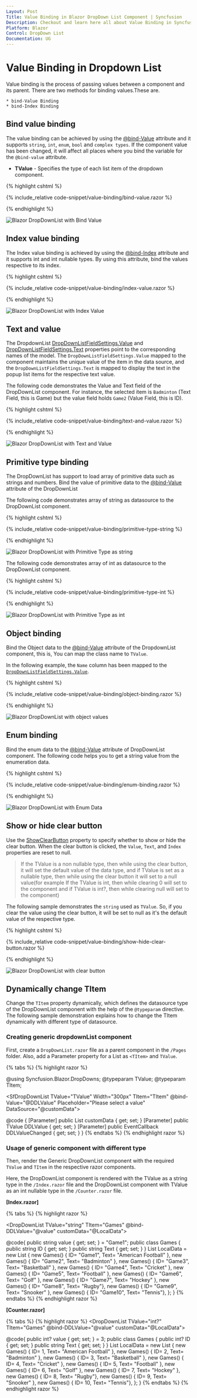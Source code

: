 ```yaml
---
Layout: Post
Title: Value Binding in Blazor DropDown List Component | Syncfusion
Description: Checkout and learn here all about Value Binding in Syncfusion Blazor DropDown List component and more.
Platform: Blazor
Control: DropDown List
Documentation: UG
---
```


# Value Binding in Dropdown List

Value binding is the process of passing values between a component and its parent. There are two methods for binding values.These are.

    * bind-Value Binding 
    * bind-Index Binding

## Bind value binding

The value binding can be achieved by using the [@bind-Value](https://help.syncfusion.com/cr/blazor/Syncfusion.Blazor.DropDowns.SfDropDownList-2.html#Syncfusion_Blazor_DropDowns_SfDropDownList_2_Value) attribute and it supports `string`, `int`, `enum`, `bool` and `complex types`. If the component value has been changed, it will affect all places where you bind the variable for the `@bind-value` attribute.

* **TValue** - Specifies the type of each list item of the dropdown component.

{% highlight cshtml %}

{% include_relative code-snippet/value-binding/bind-value.razor %}

{% endhighlight %}

![Blazor DropDownList with Bind Value](./images/value-binding/blazor_dropdown_bind-value.png)

## Index value binding

The Index value binding is achieved by using the [@bind-Index](https://help.syncfusion.com/cr/blazor/Syncfusion.Blazor.DropDowns.SfDropDownList-2.html#Syncfusion_Blazor_DropDowns_SfDropDownList_2_Index) attribute and it supports int and int nullable types. By using this attribute, bind the values respective to its index.

{% highlight cshtml %}

{% include_relative code-snippet/value-binding/index-value.razor %}

{% endhighlight %}

![Blazor DropDownList with Index Value](./images/value-binding/blazor_dropdown_index-value.png)

## Text and value

The DropdownList [DropDownListFieldSettings.Value](https://help.syncfusion.com/cr/blazor/Syncfusion.Blazor.DropDowns.FieldSettingsModel.html#Syncfusion_Blazor_DropDowns_FieldSettingsModel_Value) and [DropDownListFieldSettings.Text](https://help.syncfusion.com/cr/blazor/Syncfusion.Blazor.DropDowns.FieldSettingsModel.html#Syncfusion_Blazor_DropDowns_FieldSettingsModel_Text) properties point to the corresponding names of the model. The `DropDownListFieldSettings.Value` mapped to the component maintains the unique value of the item in the data source, and the `DropDownListFieldSettings.Text` is mapped to display the text in the popup list items for the respective text value.

The following code demonstrates the Value and Text field of the DropDownList component. For instance, the selected item is `Badminton` (Text Field, this is Game) but the value field holds `Game2` (Value Field, this is ID).

{% highlight cshtml %}

{% include_relative code-snippet/value-binding/text-and-value.razor %}

{% endhighlight %}

![Blazor DropDownList with Text and Value](./images/value-binding/blazor_dropdown_text-and-value.png)

## Primitive type binding

The DropDownList has support to load array of primitive data such as strings and numbers. Bind the value of primitive data to the [@bind-Value](https://help.syncfusion.com/cr/blazor/Syncfusion.Blazor.DropDowns.SfDropDownList-2.html#Syncfusion_Blazor_DropDowns_SfDropDownList_2_Value) attribute of the DropDownList 

The following code demonstrates array of string as datasource to the DropDownList component.

{% highlight cshtml %}

{% include_relative code-snippet/value-binding/primitive-type-string %}

{% endhighlight %}

![Blazor DropDownList with Primitive Type as string](./images/value-binding/blazor_dropdown_primitive-type-string.png)

The following code demonstrates array of int as datasource to the DropDownList component.

{% highlight cshtml %}

{% include_relative code-snippet/value-binding/primitive-type-int %}

{% endhighlight %}

![Blazor DropDownList with Primitive Type as int](./images/value-binding/blazor_dropdown_primitive-type-int.png)

## Object binding

Bind the Object data to the [@bind-Value](https://help.syncfusion.com/cr/blazor/Syncfusion.Blazor.DropDowns.SfDropDownList-2.html#Syncfusion_Blazor_DropDowns_SfDropDownList_2_Value) attribute of the DropdownList component, this is, You can map the class name to `TValue`. 

In the following example, the `Name` column has been mapped to the [`DropDownListFieldSettings.Value`](https://help.syncfusion.com/cr/blazor/Syncfusion.Blazor.DropDowns.FieldSettingsModel.html#Syncfusion_Blazor_DropDowns_FieldSettingsModel_Value).

{% highlight cshtml %}

{% include_relative code-snippet/value-binding/object-binding.razor %}

{% endhighlight %}

![Blazor DropDownList with object values](./images/value-binding/blazor_dropdown_object-binding.png)

## Enum binding

Bind the enum data to the [@bind-Value](https://help.syncfusion.com/cr/blazor/Syncfusion.Blazor.DropDowns.SfDropDownList-2.html#Syncfusion_Blazor_DropDowns_SfDropDownList_2_Value) attribute of DropDownList component. The following code helps you to get a string value from the enumeration data.

{% highlight cshtml %}

{% include_relative code-snippet/value-binding/enum-binding.razor %}

{% endhighlight %}

![Blazor DropDownList with Enum Data](./images/value-binding/blazor_dropdown_enum-binding.png)

## Show or hide clear button

Use the [ShowClearButton](https://help.syncfusion.com/cr/blazor/Syncfusion.Blazor.DropDowns.SfDropDownList-2.html#Syncfusion_Blazor_DropDowns_SfDropDownList_2_ShowClearButton) property to specify whether to show or hide the clear button. When the clear button is clicked, the `Value`, `Text`, and `Index` properties are reset to null.

> If the TValue is a non nullable type, then while using the clear button, it will set the default value of the data type, and if TValue is set as a nullable type, then while using the clear button it will set to a null value(for example If the TValue is int, then while clearing 0 will set to the component and if TValue is int?, then while clearing null will set to the component)

The following sample demonstrates the `string` used as `TValue`. So, if you clear the value using the clear button, it will be set to null as it's the default value of the respective type.

{% highlight cshtml %}

{% include_relative code-snippet/value-binding/show-hide-clear-button.razor %}

{% endhighlight %}

![Blazor DropDownList with clear button](./images/value-binding/blazor_dropdown_show-hide-clear-button.png)

## Dynamically change TItem

Change the `TItem` property dynamically, which defines the datasource type of the DropDownList component with the help of the `@typeparam` directive. The following sample demonstration explains how to change  the TItem dynamically with different type of datasource.

### Creating generic dropdownList component

First, create a `DropDownList.razor` file as a parent component in the `/Pages` folder. Also, add a Parameter property for a List as `<TItem>` and `TValue`.

{% tabs %}
{% highlight razor %}

@using Syncfusion.Blazor.DropDowns;
@typeparam TValue;
@typeparam TItem;

<SfDropDownList TValue="TValue" Width="300px" TItem="TItem" @bind-Value="@DDLValue" Placeholder="Please select a value" DataSource="@customData">
    <DropDownListFieldSettings Text="Text" Value="ID"></DropDownListFieldSettings>
</SfDropDownList>

@code {
    [Parameter]
    public List<TItem> customData { get; set; }
    [Parameter]
    public TValue DDLValue { get; set; }
    [Parameter]
    public EventCallback<TValue> DDLValueChanged { get; set; }
}
{% endtabs %}
{% endhighlight razor %}

### Usage of generic component with different type

Then, render the Generic DropDownList component with the required `TValue` and `TItem` in the respective razor components. 

Here, the DropDownList component is rendered with the TValue as a string type in the `/Index.razor` file and the DropDownList component with TValue as an int nullable type in the `/Counter.razor` file.

**[Index.razor]**

{% tabs %}
{% highlight razor %}

<DropDownList TValue="string" TItem="Games" @bind-DDLValue="@value" customData="@LocalData">
</DropDownList>

@code{
    public string value { get; set; } = "Game1";
    public class Games
    {
        public string ID { get; set; }
        public string Text { get; set; }
    }
    List<Games> LocalData = new List<Games> {
        new Games() { ID= "Game1", Text= "American Football" },
        new Games() { ID= "Game2", Text= "Badminton" },
        new Games() { ID= "Game3", Text= "Basketball" },
        new Games() { ID= "Game4", Text= "Cricket" },
        new Games() { ID= "Game5", Text= "Football" },
        new Games() { ID= "Game6", Text= "Golf" },
        new Games() { ID= "Game7", Text= "Hockey" },
        new Games() { ID= "Game8", Text= "Rugby"},
        new Games() { ID= "Game9", Text= "Snooker" },
        new Games() { ID= "Game10", Text= "Tennis"},
    };
}
{% endtabs %}
{% endhighlight razor %}

**[Counter.razor]**

{% tabs %}
{% highlight razor %}
<DropDownList TValue="int?" TItem="Games" @bind-DDLValue="@value" customData="@LocalData">
</DropDownList>

@code{
    public int? value { get; set; } = 3;
    public class Games
    {
        public int? ID { get; set; }
        public string Text { get; set; }
    }
    List<Games> LocalData = new List<Games> {
        new Games() { ID= 1, Text= "American Football" },
        new Games() { ID= 2, Text= "Badminton" },
        new Games() { ID= 3, Text= "Basketball" },
        new Games() { ID= 4, Text= "Cricket" },
        new Games() { ID= 5, Text= "Football" },
        new Games() { ID= 6, Text= "Golf" },
        new Games() { ID= 7, Text= "Hockey" },
        new Games() { ID= 8, Text= "Rugby"},
        new Games() { ID= 9, Text= "Snooker" },
        new Games() { ID= 10, Text= "Tennis"},
    };
}
{% endtabs %}
{% endhighlight razor %}
